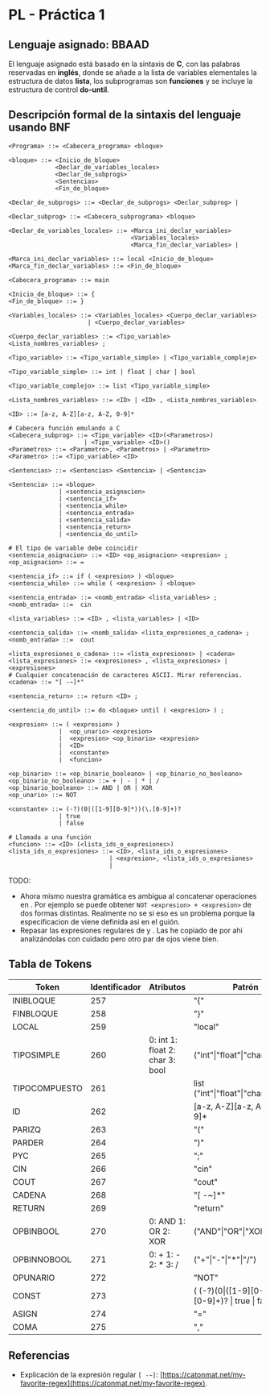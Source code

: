 # PL - Práctica 1

## Lenguaje asignado: BBAAD
El lenguaje asignado está basado en la sintaxis de **C**, con las palabras reservadas en **inglés**, donde se añade a la lista de variables elementales la estructura de datos **lista**, los subprogramas son **funciones** y se incluye la estructura de control **do-until**.

## Descripción formal de la sintaxis del lenguaje usando BNF

```
<Programa> ::= <Cabecera_programa> <bloque> 

<bloque> ::= <Inicio_de_bloque>
             <Declar_de_variables_locales>
             <Declar_de_subprogs>
             <Sentencias>
             <Fin_de_bloque>

<Declar_de_subprogs> ::= <Declar_de_subprogs> <Declar_subprog> | 

<Declar_subprog> ::= <Cabecera_subprograma> <bloque> 

<Declar_de_variables_locales> ::= <Marca_ini_declar_variables> 
                                  <Variables_locales> 
                                  <Marca_fin_declar_variables> | 

<Marca_ini_declar_variables> ::= local <Inicio_de_bloque>
<Marca_fin_declar_variables> ::= <Fin_de_bloque>

<Cabecera_programa> ::= main

<Inicio_de_bloque> ::= {
<Fin_de_bloque> ::= }

<Variables_locales> ::= <Variables_locales> <Cuerpo_declar_variables> 
                      | <Cuerpo_declar_variables> 

<Cuerpo_declar_variables> ::= <Tipo_variable> <Lista_nombres_variables> ;

<Tipo_variable> ::= <Tipo_variable_simple> | <Tipo_variable_complejo>

<Tipo_variable_simple> ::= int | float | char | bool

<Tipo_variable_complejo> ::= list <Tipo_variable_simple>

<Lista_nombres_variables> ::= <ID> | <ID> , <Lista_nombres_variables>

<ID> ::= [a-z, A-Z][a-z, A-Z, 0-9]*

# Cabecera función emulando a C
<Cabecera_subprog> ::= <Tipo_variable> <ID>(<Parametros>) 
                     | <Tipo_variable> <ID>()
<Parametros> ::= <Parametro>, <Parametros> | <Parametro>
<Parametro> ::= <Tipo_variable> <ID>

<Sentencias> ::= <Sentencias> <Sentencia> | <Sentencia> 

<Sentencia> ::= <bloque>
              | <sentencia_asignacion>
              | <sentencia_if>
              | <sentencia_while> 
              | <sentencia_entrada>
              | <sentencia_salida>
              | <sentencia_return>
              | <sentencia_do_until>

# El tipo de variable debe coincidir
<sentencia_asignacion> ::= <ID> <op_asignacion> <expresion> ;
<op_asignacion> ::= =

<sentencia_if> ::= if ( <expresion> ) <bloque>
<sentencia_while> ::= while ( <expresion> ) <bloque>

<sentencia_entrada> ::= <nomb_entrada> <lista_variables> ;
<nomb_entrada> ::=  cin

<lista_variables> ::= <ID> , <lista_variables> | <ID>

<sentencia_salida> ::= <nomb_salida> <lista_expresiones_o_cadena> ;
<nomb_entrada> ::=  cout

<lista_expresiones_o_cadena> ::= <lista_expresiones> | <cadena>
<lista_expresiones> ::= <expresiones> , <lista_expresiones> | <expresiones>
# Cualquier concatenación de caracteres ASCII. Mirar referencias.
<cadena> ::= "[ -~]*"

<sentencia_return> ::= return <ID> ;

<sentencia_do_until> ::= do <bloque> until ( <expresion> ) ;

<expresion> ::= ( <expresion> ) 
              |  <op_unario> <expresion>
              |  <expresion> <op_binario> <expresion>
              |  <ID>
              |  <constante>
              |  <funcion>
              
<op_binario> ::= <op_binario_booleano> | <op_binario_no_booleano>
<op_binario_no_booleano> ::= + | - | * | /
<op_binario_booleano> ::= AND | OR | XOR
<op_unario> ::= NOT

<constante> ::= (-?)(0|([1-9][0-9]*))(\.[0-9]+)?
              | true
              | false
             
# Llamada a una función
<funcion> ::= <ID> (<lista_ids_o_expresiones>)
<lista_ids_o_expresiones> ::= <ID>, <lista_ids_o_expresiones>
                            | <expresion>, <lista_ids_o_expresiones>
                            |
```


TODO:
- Ahora mismo nuestra gramática es ambigua al concatenar operaciones 
  en <expresion>. Por ejemplo se puede obtener `NOT <expresion> + <expresion>`
  de dos formas distintas. Realmente no se si eso es un problema porque
  la especificacion de <expresion> viene definida asi en el guión.
- Repasar las expresiones regulares de <constante> y <cadena>. Las
  he copiado de por ahi analizándolas con cuidado pero otro par de ojos
  viene bien.

## Tabla de Tokens

| Token         | Identificador | Atributos                        | Patrón                                                |
|---------------|---------------|----------------------------------|-------------------------------------------------------|
| INIBLOQUE     | 257           |                                  | "{"                                                   |
| FINBLOQUE     | 258           |                                  | "}"                                                   |
| LOCAL         | 259           |                                  | "local"                                               |
| TIPOSIMPLE    | 260           | 0: int 1: float 2: char 3: bool  | ("int"\|"float"\|"char"\|"bool")                      |
| TIPOCOMPUESTO | 261           |                                  | list ("int"\|"float"\|"char"\|"bool")                 |
| ID            | 262           |                                  | [a-z, A-Z][a-z, A-Z, 0-9]*                            |
| PARIZQ        | 263           |                                  | "("                                                   |
| PARDER        | 264           |                                  | ")"                                                   |
| PYC           | 265           |                                  | ";"                                                   |
| CIN           | 266           |                                  | "cin"                                                 |
| COUT          | 267           |                                  | "cout"                                                |
| CADENA        | 268           |                                  | "\[ -~\]*"                                            |
| RETURN        | 269           |                                  | "return"                                              |
| OPBINBOOL     | 270           | 0: AND 1: OR 2: XOR              | ("AND"\|"OR"\|"XOR")                                  |
| OPBINNOBOOL   | 271           | 0: + 1: - 2: * 3: /              | ("+"\|"-"\|"*"\|"/")                                  |
| OPUNARIO      | 272           |                                  | "NOT"                                                 |
| CONST         | 273           |                                  | ( (-?)(0\|([1-9][0-9]*))(\.[0-9]+)? \| true \| false )|
| ASIGN         | 274           |                                  | "="                                                   |
| COMA          | 275           |                                  | ","                                                   |
 
## Referencias

- Explicación de la expresión regular `[ -~]`: [https://catonmat.net/my-favorite-regex](https://catonmat.net/my-favorite-regex).
